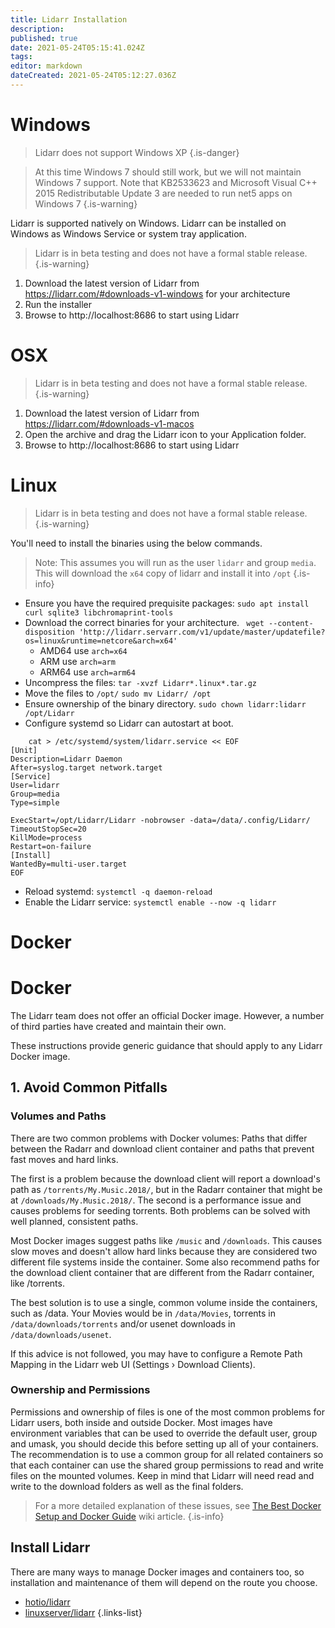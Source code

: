 ```yaml
---
title: Lidarr Installation
description: 
published: true
date: 2021-05-24T05:15:41.024Z
tags: 
editor: markdown
dateCreated: 2021-05-24T05:12:27.036Z
---
```


# Windows

> Lidarr does not support Windows XP
{.is-danger}

> At this time Windows 7 should still work, but we will not maintain Windows 7 support. Note that KB2533623 and Microsoft Visual C++ 2015 Redistributable Update 3 are needed to run net5 apps on Windows 7
{.is-warning}

Lidarr is supported natively on Windows. Lidarr can be installed on Windows as Windows Service or system tray application.
> Lidarr is in beta testing and does not have a formal stable release.
{.is-warning}
1. Download the latest version of Lidarr from https://lidarr.com/#downloads-v1-windows for your architecture
1. Run the installer
1. Browse to http://localhost:8686 to start using Lidarr

# OSX
> Lidarr is in beta testing and does not have a formal stable release.
{.is-warning}
  
1. Download the latest version of Lidarr from https://lidarr.com/#downloads-v1-macos
1. Open the archive and drag the Lidarr icon to your Application folder.
1. Browse to http://localhost:8686 to start using Lidarr
# Linux
> Lidarr is in beta testing and does not have a formal stable release.
{.is-warning}
  
You'll need to install the binaries using the below commands.
> Note: This assumes you will run as the user `lidarr` and group `media`.
> This will download the `x64` copy of lidarr and install it into `/opt`
{.is-info}
- Ensure you have the required prequisite packages: `sudo apt install curl sqlite3 libchromaprint-tools`
- Download the correct binaries for your architecture.
 ` wget --content-disposition 'http://lidarr.servarr.com/v1/update/master/updatefile?os=linux&runtime=netcore&arch=x64'`
  - AMD64 use `arch=x64` 
  - ARM use `arch=arm`
  - ARM64 use `arch=arm64`
- Uncompress the files: `tar -xvzf Lidarr*.linux*.tar.gz`
- Move the files to `/opt/` `sudo mv Lidarr/ /opt`
- Ensure ownership of the binary directory.
  `sudo chown lidarr:lidarr /opt/Lidarr`
- Configure systemd so Lidarr can autostart at boot.
```
    cat > /etc/systemd/system/lidarr.service << EOF
[Unit]
Description=Lidarr Daemon
After=syslog.target network.target
[Service]
User=lidarr
Group=media
Type=simple

ExecStart=/opt/Lidarr/Lidarr -nobrowser -data=/data/.config/Lidarr/
TimeoutStopSec=20
KillMode=process
Restart=on-failure
[Install]
WantedBy=multi-user.target
EOF
```
- Reload systemd: `systemctl -q daemon-reload`
- Enable the Lidarr service: `systemctl enable --now -q lidarr`

  
# Docker
# Docker
The Lidarr team does not offer an official Docker image. However, a number of third parties have created and maintain their own.

These instructions provide generic guidance that should apply to any Lidarr Docker image.

## 1. Avoid Common Pitfalls
### Volumes and Paths
There are two common problems with Docker volumes: Paths that differ between the Radarr and download client container and paths that prevent fast moves and hard links.

The first is a problem because the download client will report a download's path as `/torrents/My.Music.2018/`, but in the Radarr container that might be at `/downloads/My.Music.2018/`. The second is a performance issue and causes problems for seeding torrents. Both problems can be solved with well planned, consistent paths.

Most Docker images suggest paths like `/music` and `/downloads`. This causes slow moves and doesn't allow hard links because they are considered two different file systems inside the container. Some also recommend paths for the download client container that are different from the Radarr container, like /torrents.

The best solution is to use a single, common volume inside the containers, such as /data. Your Movies would be in `/data/Movies`, torrents in `/data/downloads/torrents` and/or usenet downloads in `/data/downloads/usenet`.

If this advice is not followed, you may have to configure a Remote Path Mapping in the Lidarr web UI (Settings › Download Clients).

### Ownership and Permissions
Permissions and ownership of files is one of the most common problems for Lidarr users, both inside and outside Docker. Most images have environment variables that can be used to override the default user, group and umask, you should decide this before setting up all of your containers. The recommendation is to use a common group for all related containers so that each container can use the shared group permissions to read and write files on the mounted volumes.
Keep in mind that Lidarr will need read and write to the download folders as well as the final folders.

> For a more detailed explanation of these issues, see [The Best Docker Setup and Docker Guide](/Docker-Guide) wiki article.
{.is-info}

## Install Lidarr
There are many ways to manage Docker images and containers too, so installation and maintenance of them will depend on the route you choose.

- [hotio/lidarr](https://hotio.dev/containers/lidarr/)
- [linuxserver/lidarr](https://docs.linuxserver.io/images/docker-lidarr)
{.links-list}